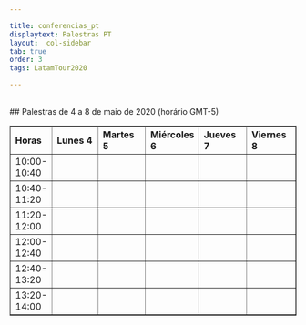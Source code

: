 ```yaml
---

title: conferencias_pt
displaytext: Palestras PT
layout:  col-sidebar
tab: true
order: 3
tags: LatamTour2020

---
```


<br>
## Palestras de 4 a 8 de maio de 2020 (horário GMT-5)
<br>
<table width="100%" border="1" style="text-align:justify;">
  <tr>
    <th width="10%">Horas</th>
    <th width="18%">Lunes 4</th>
    <th width="18%">Martes 5</th>
    <th width="18%">Miércoles 6</th>
    <th width="18%">Jueves 7</th>
    <th width="18%">Viernes 8</th>
  </tr>
  <tr>
    <td>10:00-10:40</td>
    <td></td>
    <td></td>
    <td></td>
    <td></td>
    <td></td>
  </tr>
    <tr>
    <td>10:40-11:20</td>
    <td></td>
    <td></td>
    <td></td>
    <td></td>
    <td></td>
  </tr>
    <tr>
    <td>11:20-12:00</td>
    <td></td>
    <td></td>
    <td></td>
    <td></td>
    <td></td>
  </tr>
  <tr>
    <td>12:00-12:40</td>
    <td></td>
    <td></td>
    <td></td>
    <td></td>
    <td></td>
  </tr>
  <tr>
    <td>12:40-13:20</td>
    <td></td>
    <td></td>
    <td></td>
    <td></td>
    <td></td>
  </tr>
  <tr>
    <td>13:20-14:00</td>
    <td></td>
    <td></td>
    <td></td>
    <td></td>
    <td></td>
  </tr>
</table>

<!--
 <td style="min-width: 200px"></td>

  <tr>
    <td>10:40-11:20</td>
    <td></td>
    <td></td>
    <td></td>
    <td></td>
    <td>Daniel Echeverría: Hacking avanzado con ZAP Proxy<br></td>
  </tr>

   -->
